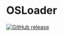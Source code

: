 # OSLoader

[![GitHub release](https://img.shields.io/github/release/reillyisawesome/OSLoader.svg)]()
